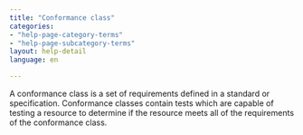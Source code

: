 ```yaml
---
title: "Conformance class"
categories:
- "help-page-category-terms"
- "help-page-subcategory-terms"
layout: help-detail
language: en

---
```


A conformance class is a set of requirements defined in a standard or specification. Conformance classes contain tests which are capable of testing
a resource to determine if the resource meets all of the requirements of the conformance class. 
